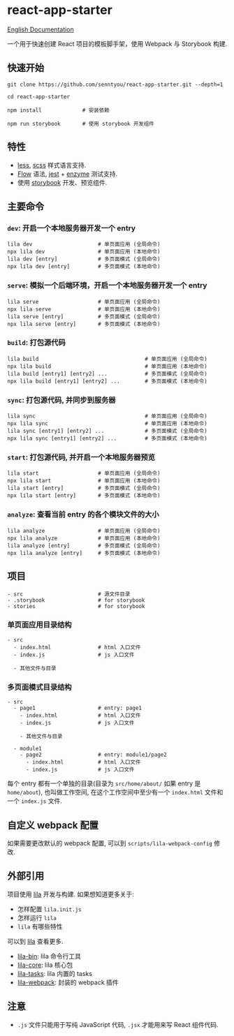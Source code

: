 # react-app-starter

[English Documentation](./README.en.md)

一个用于快速创建 React 项目的模板脚手架，使用 Webpack 与 Storybook 构建.

## 快速开始

```
git clone https://github.com/senntyou/react-app-starter.git --depth=1

cd react-app-starter

npm install             # 安装依赖

npm run storybook       # 使用 storybook 开发组件
```

## 特性

- [less](http://lesscss.org/), [scss](https://sass-lang.com/) 样式语言支持.
- [Flow](https://flow.org/) 语法, [jest](https://jestjs.io/en/) + [enzyme](https://github.com/airbnb/enzyme) 测试支持.
- 使用 [storybook](https://storybook.js.org/) 开发、预览组件.

## 主要命令

### `dev`: 开启一个本地服务器开发一个 entry

```
lila dev                     # 单页面应用 (全局命令)
npx lila dev                 # 单页面应用 (本地命令)
lila dev [entry]             # 多页面模式 (全局命令)
npx lila dev [entry]         # 多页面模式 (本地命令)
```

### `serve`: 模拟一个后端环境，开启一个本地服务器开发一个 entry

```
lila serve                   # 单页面应用 (全局命令)
npx lila serve               # 单页面应用 (本地命令)
lila serve [entry]           # 多页面模式 (全局命令)
npx lila serve [entry]       # 多页面模式 (本地命令)
```

### `build`: 打包源代码

```
lila build                                  # 单页面应用 (全局命令)
npx lila build                              # 单页面应用 (本地命令)
lila build [entry1] [entry2] ...            # 多页面模式 (全局命令)
npx lila build [entry1] [entry2] ...        # 多页面模式 (本地命令)
```

### `sync`: 打包源代码, 并同步到服务器

```
lila sync                                   # 单页面应用 (全局命令)
npx lila sync                               # 单页面应用 (本地命令)
lila sync [entry1] [entry2] ...             # 多页面模式 (全局命令)
npx lila sync [entry1] [entry2] ...         # 多页面模式 (本地命令)
```

### `start`: 打包源代码, 并开启一个本地服务器预览

```
lila start                   # 单页面应用 (全局命令)
npx lila start               # 单页面应用 (本地命令)
lila start [entry]           # 多页面模式 (全局命令)
npx lila start [entry]       # 多页面模式 (本地命令)
```

### `analyze`: 查看当前 entry 的各个模块文件的大小

```
lila analyze                 # 单页面应用 (全局命令)
npx lila analyze             # 单页面应用 (本地命令)
lila analyze [entry]         # 多页面模式 (全局命令)
npx lila analyze [entry]     # 多页面模式 (本地命令)
```

## 项目

```
- src                        # 源文件目录
- .storybook                 # for storybook
- stories                    # for storybook
```

### 单页面应用目录结构

```
- src
  - index.html               # html 入口文件
  - index.js                 # js 入口文件

  - 其他文件与目录
```

### 多页面模式目录结构

```
- src
  - page1                    # entry: page1
    - index.html             # html 入口文件
    - index.js               # js 入口文件

    - 其他文件与目录

  - module1
    - page2                  # entry: module1/page2
      - index.html           # html 入口文件
      - index.js             # js 入口文件
```

每个 entry 都有一个单独的目录(目录为 `src/home/about/` 如果 entry 是 `home/about`), 也叫做工作空间, 在这个工作空间中至少有一个 `index.html` 文件和一个 `index.js` 文件.

## 自定义 webpack 配置

如果需要更改默认的 webpack 配置, 可以到 `scripts/lila-webpack-config` 修改.

## 外部引用

项目使用 [lila](https://github.com/senntyou/lila) 开发与构建. 如果想知道更多关于:

- 怎样配置 `lila.init.js`
- 怎样运行 `lila`
- `lila` 有哪些特性

可以到 [lila](https://github.com/senntyou/lila) 查看更多.

- [lila-bin](https://github.com/senntyou/lila/tree/master/packages/lila-bin): lila 命令行工具
- [lila-core](https://github.com/senntyou/lila/tree/master/packages/lila-core): lila 核心包
- [lila-tasks](https://github.com/senntyou/lila/tree/master/packages/lila-tasks): lila 内置的 tasks
- [lila-webpack](https://github.com/senntyou/lila/tree/master/packages/lila-webpack): 封装的 webpack 插件

## 注意

- `.js` 文件只能用于写纯 JavaScript 代码, `.jsx` 才能用来写 React 组件代码.
